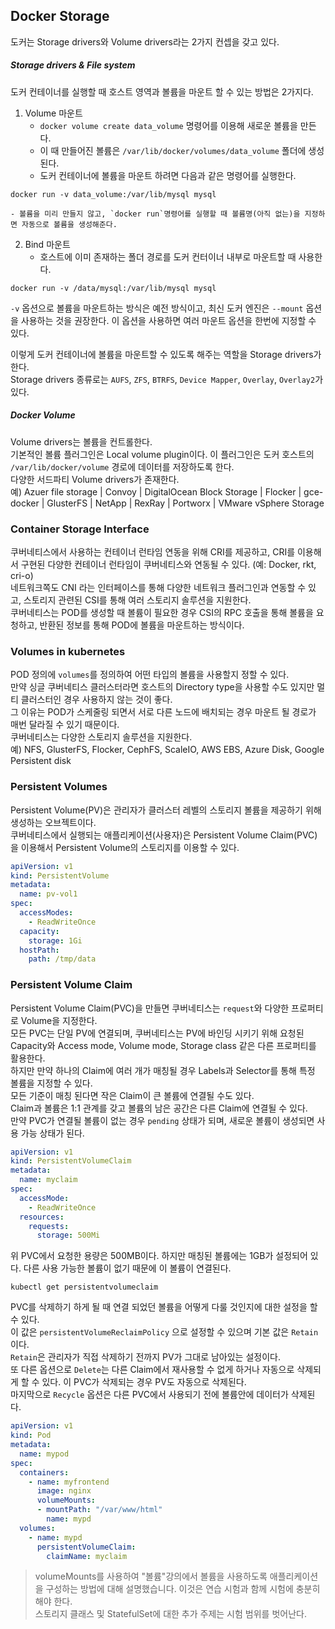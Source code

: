 ## Docker Storage
도커는 Storage drivers와 Volume drivers라는 2가지 컨셉을 갖고 있다.

##### Storage drivers & File system
도커 컨테이너를 실행할 때 호스트 영역과 볼륨을 마운트 할 수 있는 방법은 2가지다.   

1. Volume 마운트
	- `docker volume create data_volume` 명령어를 이용해 새로운 볼륨을 만든다.
	- 이 때 만들어진 볼륨은 `/var/lib/docker/volumes/data_volume` 폴더에 생성된다.
	- 도커 컨테이너에 볼륨을 마운트 하려면 다음과 같은 명령어를 실행한다. 
```shell
docker run -v data_volume:/var/lib/mysql mysql
```
	- 볼륨을 미리 만들지 않고, `docker run`명령어를 실행할 때 볼륨명(아직 없는)을 지정하면 자동으로 볼륨을 생성해준다. 

2. Bind 마운트
	- 호스트에 이미 존재하는 폴더 경로를 도커 컨터이너 내부로 마운트할 때 사용한다. 
```shell
docker run -v /data/mysql:/var/lib/mysql mysql
```

`-v` 옵션으로 볼륨을 마운트하는 방식은 예전 방식이고, 최신 도커 엔진은 `--mount` 옵션을 사용하는 것을 권장한다. 이 옵션을 사용하면 여러 마운트 옵션을 한번에 지정할 수 있다.   

이렇게 도커 컨테이너에 볼륨을 마운트할 수 있도록 해주는 역할을 Storage drivers가 한다.   
Storage drivers 종류로는 `AUFS`, `ZFS`, `BTRFS`, `Device Mapper`, `Overlay`, `Overlay2`가 있다.   

##### Docker Volume
Volume drivers는 볼륨을 컨트롤한다.   
기본적인 볼륨 플러그인은 Local volume plugin이다. 이 플러그인은 도커 호스트의 `/var/lib/docker/volume` 경로에 데이터를 저장하도록 한다.   
다양한 서드파티 Volume drivers가 존재한다.   
예) Azuer file storage | Convoy | DigitalOcean Block Storage | Flocker | gce-docker | GlusterFS | NetApp | RexRay | Portworx | VMware vSphere Storage  

### Container Storage Interface
쿠버네티스에서 사용하는 컨테이너 런타임 연동을 위해 CRI를 제공하고, CRI를 이용해서 구현된 다양한 컨테이너 런타임이 쿠버네티스와 연동될 수 있다. (예: Docker, rkt, cri-o)  
네트워크쪽도 CNI 라는 인터페이스를 통해 다양한 네트워크 플러그인과 연동할 수 있고, 스토리지 관련된 CSI를 통해 여러 스토리지 솔루션을 지원한다.  
쿠버네티스는 POD를 생성할 때 볼륨이 필요한 경우 CSI의 RPC 호출을 통해 볼륨을 요청하고, 반환된 정보를 통해 POD에 볼륨을 마운트하는 방식이다.  

### Volumes in kubernetes
POD 정의에 `volumes`를 정의하여 어떤 타입의 볼륨을 사용할지 정할 수 있다.   
만약 싱글 쿠버네티스 클러스터라면 호스트의 Directory type을 사용할 수도 있지만 멀티 클러스터인 경우 사용하지 않는 것이 좋다.   
그 이유는 POD가 스케줄링 되면서 서로 다른 노드에 배치되는 경우 마운트 될 경로가 매번 달라질 수 있기 때문이다.  
쿠버네티스는 다양한 스토리지 솔루션을 지원한다.   
예) NFS, GlusterFS, Flocker, CephFS, ScaleIO, AWS EBS, Azure Disk, Google Persistent disk  

### Persistent Volumes
Persistent Volume(PV)은 관리자가 클러스터 레벨의 스토리지 볼륨을 제공하기 위해 생성하는 오브젝트이다.   
쿠버네티스에서 실행되는 애플리케이션(사용자)은 Persistent Volume Claim(PVC)을 이용해서 Persistent Volume의 스토리지를 이용할 수 있다.   

```yaml
apiVersion: v1
kind: PersistentVolume
metadata:
  name: pv-vol1
spec:
  accessModes:
    - ReadWriteOnce
  capacity:
    storage: 1Gi
  hostPath:
    path: /tmp/data
```

### Persistent Volume Claim
Persistent Volume Claim(PVC)을 만들면 쿠버네티스는 `request`와 다양한 프로퍼티로 Volume을 지정한다.   
모든 PVC는 단일 PV에 연결되며, 쿠버네티스는 PV에 바인딩 시키기 위해 요청된 Capacity와 Access mode, Volume mode, Storage class 같은 다른 프로퍼티를 활용한다.   
하지만 만약 하나의 Claim에 여러 개가 매칭될 경우 Labels과 Selector를 통해 특정 볼륨을 지정할 수 있다.   
모든 기준이 매칭 된다면 작은 Claim이 큰 볼륨에 연결될 수도 있다.   
Claim과 볼륨은 1:1 관계를 갖고 볼륨의 남은 공간은 다른 Claim에 연결될 수 있다.  
만약 PVC가 연결될 볼륨이 없는 경우 `pending` 상태가 되며, 새로운 볼륨이 생성되면 사용 가능 상태가 된다.   

```yaml
apiVersion: v1
kind: PersistentVolumeClaim
metadata:
  name: myclaim
spec:
  accessMode:
    - ReadWriteOnce
  resources:
    requests:
      storage: 500Mi
```

위 PVC에서 요청한 용량은 500MB이다. 하지만 매칭된 볼륨에는 1GB가 설정되어 있다. 다른 사용 가능한 볼륨이 없기 때문에 이 볼륨이 연결된다.  

```shell
kubectl get persistentvolumeclaim
```

PVC를 삭제하기 하게 될 때 연결 되었던 볼륨을 어떻게 다룰 것인지에 대한 설정을 할 수 있다.   
이 값은 `persistentVolumeReclaimPolicy` 으로 설정할 수 있으며 기본 값은 `Retain`이다.   
`Retain`은 관리자가 직접 삭제하기 전까지 PV가 그대로 남아있는 설정이다.  
또 다른 옵션으로 `Delete`는 다른 Claim에서 재사용할 수 없게 하거나 자동으로 삭제되게 할 수 있다. 이 PVC가 삭제되는 경우 PV도 자동으로 삭제된다.   
마지막으로 `Recycle` 옵션은 다른 PVC에서 사용되기 전에 볼륨안에 데이터가 삭제된다.   

```yaml
apiVersion: v1
kind: Pod
metadata:
  name: mypod
spec:
  containers:
    - name: myfrontend
      image: nginx
      volumeMounts:
      - mountPath: "/var/www/html"
        name: mypd
  volumes:
    - name: mypd
      persistentVolumeClaim:
        claimName: myclaim
```

> volumeMounts를 사용하여 "볼륨"강의에서 볼륨을 사용하도록 애플리케이션을 구성하는 방법에 대해 설명했습니다. 이것은 연습 시험과 함께 시험에 충분히 해야 한다.  
> 스토리지 클래스 및 StatefulSet에 대한 추가 주제는 시험 범위를 벗어난다.   

